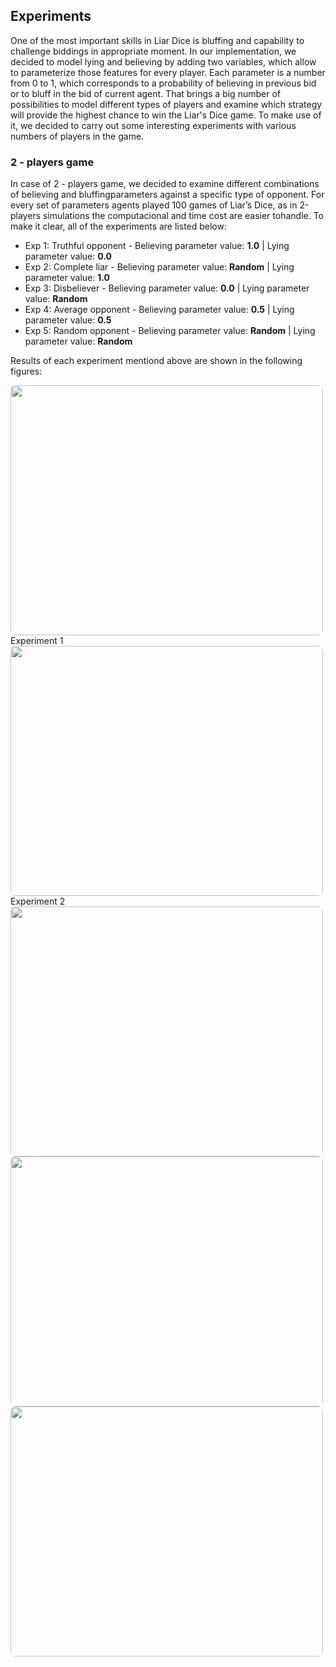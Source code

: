 <div id="experiments"></div>

## Experiments
One of the most important skills in Liar Dice is bluffing and capability to challenge biddings in appropriate moment. In our implementation, we decided to model lying and believing by adding two variables, which allow to parameterize those features for every player. Each parameter is a number from 0 to 1, which corresponds to a probability of believing in previous bid or to bluff in the bid of current agent. That brings a big number of possibilities to model different types of players and examine which strategy will provide the highest chance to win the Liar's Dice game. To make use of it, we decided to carry out some interesting experiments with various numbers of players in the game.

### 2 - players game

In case of 2 - players game, we decided to examine different combinations of believing and bluffingparameters  against  a  specific  type  of  opponent.   For  every  set  of  parameters  agents  played  100 games  of  Liar’s  Dice,  as  in  2-players  simulations  the  computacional  and  time  cost  are  easier  tohandle.  To make it clear, all of the experiments are listed below:

<ul>
  <li>Exp 1: Truthful opponent - Believing parameter value: <b>1.0</b> | Lying parameter value: <b>0.0</b> </li>
  <li>Exp 2: Complete liar - Believing parameter value: <b>Random</b> | Lying parameter value: <b>1.0</b></li>
  <li>Exp 3: Disbeliever - Believing parameter value: <b>0.0</b> | Lying parameter value: <b>Random</b></li>
  <li>Exp 4: Average opponent - Believing parameter value: <b>0.5</b> | Lying parameter value: <b>0.5</b></li>
  <li>Exp 5: Random opponent - Believing parameter value: <b>Random</b> | Lying parameter value: <b>Random</b></li>
</ul>

Results of each experiment mentiond above are shown in the following figures:

<div class="row">
  <div class="column">
    <img src={WebInterface/public/Thruthful_Opponent_1.png} width="500" height="400" style="border-radius: 8px  " style="vertical-align:middle;"/>
    Experiment 1
    <img src={WebInterface/public/Disbeliever_3.png} width="500" height="400" style="border-radius: 8px  " style="vertical-align:middle;"/>
    Experiment 2

  </div>
  <div class="column">
    <img src={WebInterface/public/Liar_2.png} width="500" height="400" style="border-radius: 8px  " style="vertical-align:middle;"/>
    <img src={WebInterface/public/Average_Opponent_4.png} width="500" height="400" style="border-radius: 8px  " style="vertical-align:middle;"/>
    <img src={WebInterface/public/Random_5.png} width="500" height="400" style="border-radius: 8px  " style="vertical-align:middle;"/>
    
  </div>
</div>
